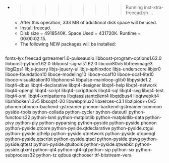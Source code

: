 * >>>>>>>>> Running inst-xtra-freecad.sh ...
  * After this operation, 333 MB of additional disk space will be used.
  * Install freecad.
  * Disk size = 4918540K. Space Used = 431720K. Runtime = 00:00:02:15.
  * The following NEW packages will be installed:
  ```bash
fonts-lyx freecad gstreamer1.0-pulseaudio libboost-program-options1.62.0 libboost-python1.62.0
libboost-signals1.62.0 libcoin80v5 libfreeimage3 libgl2ps1 libjs-jquery
libjs-jquery-ui libjs-sphinxdoc libjs-underscore libjxr0 liboce-foundation10
liboce-modeling10 liboce-ocaf10 liboce-ocaf-lite10 liboce-visualization10 libphonon4
libpulse-mainloop-glib0 libpyside1.2 libqt4-dbus libqt4-declarative libqt4-designer
libqt4-help libqt4-network libqt4-opengl libqt4-script libqt4-scripttools
libqt4-sql libqt4-svg libqt4-test libqt4-xml libqt4-xmlpatterns
libqtassistantclient4 libqtdbus4 libqtwebkit4 libshiboken1.2v5 libsoqt4-20
libwebpmux2 libxerces-c3.1 libzipios++0v5 phonon phonon-backend-gstreamer
phonon-backend-gstreamer-common pyside-tools python-collada python-cycler python-dateutil
python-functools32 python-lxml python-matplotlib python-matplotlib-data python-pivy
python-ply python-pyparsing python-pyside python-pyside.phonon python-pyside.qtcore
python-pyside.qtdeclarative python-pyside.qtgui python-pyside.qthelp python-pyside.qtnetwork python-pyside.qtopengl
python-pyside.qtscript python-pyside.qtsql python-pyside.qtsvg python-pyside.qttest python-pyside.qtuitools
python-pyside.qtwebkit python-pyside.qtxml python-qt4 python-qt4-gl python-sip
python-six python-subprocess32 python-tz qdbus qtchooser
ttf-bitstream-vera
  ```
